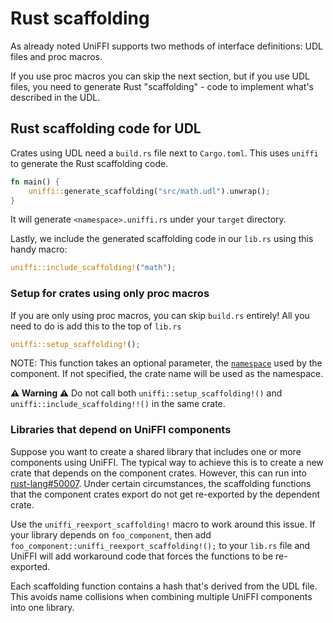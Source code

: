 # Rust scaffolding

As already noted UniFFI supports two methods of interface definitions: UDL files and proc macros.

If you use proc macros you can skip the next section, but if you use UDL files, you need to generate Rust "scaffolding" - code to implement what's described in the UDL.

## Rust scaffolding code for UDL

Crates using UDL need a `build.rs` file next to `Cargo.toml`. This uses `uniffi` to generate the Rust scaffolding code.

```rust
fn main() {
    uniffi::generate_scaffolding("src/math.udl").unwrap();
}
```

It will generate `<namespace>.uniffi.rs` under your `target` directory.

Lastly, we include the generated scaffolding code in our `lib.rs` using this handy macro:

```rust
uniffi::include_scaffolding!("math");
```

### Setup for crates using only proc macros

If you are only using proc macros, you can skip `build.rs` entirely!
All you need to do is add this to the top of `lib.rs`

```rust
uniffi::setup_scaffolding!();
```

NOTE: This function takes an optional parameter, the [`namespace`](../udl/namespace.md) used by the component.
If not specified, the crate name will be used as the namespace.

**⚠ Warning ⚠** Do not call both `uniffi::setup_scaffolding!()` and `uniffi::include_scaffolding!!()` in the same crate.

### Libraries that depend on UniFFI components

Suppose you want to create a shared library that includes one or more
components using UniFFI. The typical way to achieve this is to create a new
crate that depends on the component crates.  However, this can run into
[rust-lang#50007](https://github.com/rust-lang/rust/issues/50007).  Under
certain circumstances, the scaffolding functions that the component crates
export do not get re-exported by the dependent crate.

Use the `uniffi_reexport_scaffolding!` macro to work around this issue.  If your
library depends on `foo_component`, then add
`foo_component::uniffi_reexport_scaffolding!();` to your `lib.rs` file and
UniFFI will add workaround code that forces the functions to be re-exported.

Each scaffolding function contains a hash that's derived from the UDL file.
This avoids name collisions when combining multiple UniFFI components into
one library.
